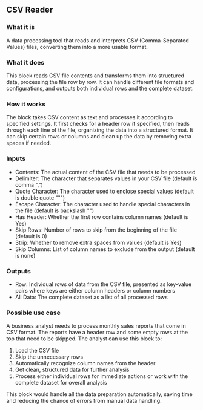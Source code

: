 
## CSV Reader

### What it is
A data processing tool that reads and interprets CSV (Comma-Separated Values) files, converting them into a more usable format.

### What it does
This block reads CSV file contents and transforms them into structured data, processing the file row by row. It can handle different file formats and configurations, and outputs both individual rows and the complete dataset.

### How it works
The block takes CSV content as text and processes it according to specified settings. It first checks for a header row if specified, then reads through each line of the file, organizing the data into a structured format. It can skip certain rows or columns and clean up the data by removing extra spaces if needed.

### Inputs
- Contents: The actual content of the CSV file that needs to be processed
- Delimiter: The character that separates values in your CSV file (default is comma ",")
- Quote Character: The character used to enclose special values (default is double quote """)
- Escape Character: The character used to handle special characters in the file (default is backslash "\")
- Has Header: Whether the first row contains column names (default is Yes)
- Skip Rows: Number of rows to skip from the beginning of the file (default is 0)
- Strip: Whether to remove extra spaces from values (default is Yes)
- Skip Columns: List of column names to exclude from the output (default is none)

### Outputs
- Row: Individual rows of data from the CSV file, presented as key-value pairs where keys are either column headers or column numbers
- All Data: The complete dataset as a list of all processed rows

### Possible use case
A business analyst needs to process monthly sales reports that come in CSV format. The reports have a header row and some empty rows at the top that need to be skipped. The analyst can use this block to:
1. Load the CSV file
2. Skip the unnecessary rows
3. Automatically recognize column names from the header
4. Get clean, structured data for further analysis
5. Process either individual rows for immediate actions or work with the complete dataset for overall analysis

This block would handle all the data preparation automatically, saving time and reducing the chance of errors from manual data handling.

